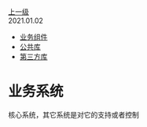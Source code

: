 <div class="extend-header">
<div class="info">
<a class="back" href="./">上一级</a>
<div class="mini">
<span>2021.01.02</span>
</div>
</div>
<div class="content">
<div class="custom-block children">
<ul>
<li><a href="/frontend/layerBusiness/systemBusiness/componentBusiness">业务组件</a></li>
<li><a href="/frontend/layerBusiness/systemBusiness/libraryPublic">公共库</a></li>
<li><a href="/frontend/layerBusiness/systemBusiness/libraryThird">第三方库</a></li>
</ul>
</div>

</div>
</div>
<div class="content-header">
<h1>业务系统</h1>
<summary class="desc">核心系统，其它系统是对它的支持或者控制</summary>
</div>

